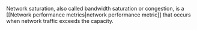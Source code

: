 Network saturation, also called bandwidth saturation or congestion, is a [[Network performance metrics|network performance metric]] that occurs when network traffic exceeds the capacity.